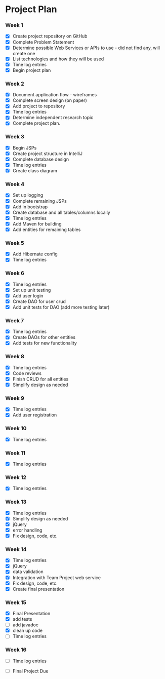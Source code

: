 # Project Plan

### Week 1
- [X] Create project repository on GitHub
- [X] Complete Problem Statement
- [X] Determine possible Web Services or APIs to use - did not find any, will create one
- [X] List technologies and how they will be used
- [X] Time log entries
- [X] Begin project plan

### Week 2
- [X] Document application flow - wireframes
- [X] Complete screen design (on paper)
- [X] Add project to repository
- [X] Time log entries
- [X] Determine independent research topic
- [X] Complete project plan.

### Week 3
- [X] Begin JSPs
- [X] Create project structure in IntelliJ
- [X] Complete database design
- [X] Time log entries
- [X] Create class diagram

### Week 4
- [X] Set up logging
- [X] Complete remaining JSPs
- [X] Add in bootstrap
- [X] Create database and all tables/columns locally
- [X] Time log entries
- [X] Add Maven for building
- [X] Add entities for remaining tables

### Week 5
- [X] Add Hibernate config
- [X] Time log entries

### Week 6
- [X] Time log entries
- [X] Set up unit testing
- [X] Add user login  
- [X] Create DAO for user crud
- [X] Add unit tests for DAO (add more testing later)

### Week 7
- [X] Time log entries
- [X] Create DAOs for other entities
- [X] Add tests for new functionality

### Week 8
- [X] Time log entries
- [X] Code reviews
- [X] Finish CRUD for all entities
- [X] Simplify design as needed

### Week 9
- [X] Time log entries
- [X] Add user registration

### Week 10
- [X] Time log entries

### Week 11
- [X] Time log entries

### Week 12
- [X] Time log entries

### Week 13
- [X] Time log entries
- [X] Simplify design as needed
- [X] jQuery
- [X] error handling
- [X] Fix design, code, etc.

### Week 14
- [X] Time log entries
- [X] jQuery
- [X] data validation
- [X] Integration with Team Project web service
- [X] Fix design, code, etc.
- [X] Create final presentation

### Week 15
- [X] Final Presentation
- [X] add tests
- [ ] add javadoc
- [X] clean up code
- [ ] Time log entries

### Week 16
- [ ] Time log entries
- [ ] Final Project Due







